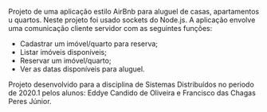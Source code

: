 Projeto de uma aplicação estilo AirBnb para aluguel de casas, apartamentos u quartos. Neste projeto foi usado sockets do Node.js.
A aplicação envolve uma comunicação cliente servidor com as seguintes funções: 
- Cadastrar um imóvel/quarto para reserva;
- Listar imóveis disponíveis;
- Reservar um imóvel/quarto;
- Ver as datas disponíveis para aluguel.

Projeto desenvolvido para a disciplina de Sistemas Distribuídos no periodo de 2020.1 pelos alunos: Eddye Candido de Oliveira e Francisco das Chagas Peres Júnior.